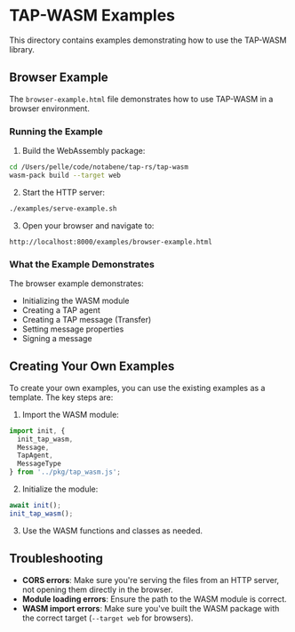 # TAP-WASM Examples

This directory contains examples demonstrating how to use the TAP-WASM library.

## Browser Example

The `browser-example.html` file demonstrates how to use TAP-WASM in a browser environment.

### Running the Example

1. Build the WebAssembly package:

```bash
cd /Users/pelle/code/notabene/tap-rs/tap-wasm
wasm-pack build --target web
```

2. Start the HTTP server:

```bash
./examples/serve-example.sh
```

3. Open your browser and navigate to:

```
http://localhost:8000/examples/browser-example.html
```

### What the Example Demonstrates

The browser example demonstrates:

- Initializing the WASM module
- Creating a TAP agent
- Creating a TAP message (Transfer)
- Setting message properties
- Signing a message

## Creating Your Own Examples

To create your own examples, you can use the existing examples as a template. The key steps are:

1. Import the WASM module:

```javascript
import init, { 
  init_tap_wasm, 
  Message, 
  TapAgent, 
  MessageType 
} from '../pkg/tap_wasm.js';
```

2. Initialize the module:

```javascript
await init();
init_tap_wasm();
```

3. Use the WASM functions and classes as needed.

## Troubleshooting

- **CORS errors**: Make sure you're serving the files from an HTTP server, not opening them directly in the browser.
- **Module loading errors**: Ensure the path to the WASM module is correct.
- **WASM import errors**: Make sure you've built the WASM package with the correct target (`--target web` for browsers).